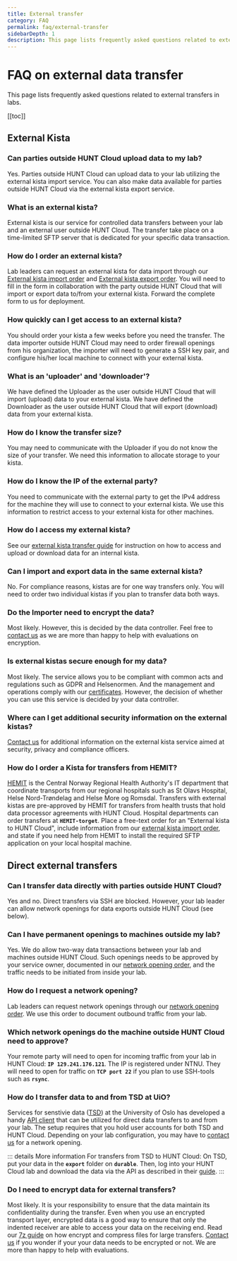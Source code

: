 ```yaml
---
title: External transfer
category: FAQ
permalink: faq/external-transfer
sidebarDepth: 1
description: This page lists frequently asked questions related to external transfers in labs.
---
```


# FAQ on external data transfer

This page lists frequently asked questions related to external transfers in labs.

[[toc]]


## External Kista

### Can parties outside HUNT Cloud upload data to my lab?
Yes. Parties outside HUNT Cloud can upload data to your lab utilizing the external kista import service. You can also make data available for parties outside HUNT Cloud via the external kista export service.

### What is an external kista?
External kista is our service for controlled data transfers between your lab and an external user outside HUNT Cloud. The transfer take place on a time-limited SFTP server that is dedicated for your specific data transaction.

### How do I order an external kista?
Lab leaders can request an external kista for data import through our [External kista import order](/agreements/downloads/#external-kista-import-order) and [External kista export order](/agreements/downloads/#external-kista-export-order). You will need to fill in the form in collaboration with the party outside HUNT Cloud that will import or export data to/from your external kista. Forward the complete form to us for deployment.

### How quickly can I get access to an external kista?
You should order your kista a few weeks before you need the transfer. The data importer outside HUNT Cloud may need to order firewall openings from his organization, the importer will need to generate a SSH key pair, and configure his/her local machine to connect with your external kista.

### What is an 'uploader' and 'downloader'?
We have defined the Uploader as the user outside HUNT Cloud that will import (upload) data to your external kista. We have defined the Downloader as the user outside HUNT Cloud that will export (download) data from your external kista.

### How do I know the transfer size?
You may need to communicate with the Uploader if you do not know the size of your transfer. We need this information to allocate storage to your kista.

### How do I know the IP of the external party?
You need to communicate with the external party to get the IPv4 address for the machine they will use to connect to your external kista. We use this information to restrict access to your external kista for other machines.

### How do I access my external kista?
See our [external kista transfer guide](/data-transfers/external-kista/#for-external-users) for instruction on how to access and upload or download data for an internal kista.

### Can I import and export data in the same external kista?
No. For compliance reasons, kistas are for one way transfers only. You will need to order two individual kistas if you plan to transfer data both ways.

### Do the Importer need to encrypt the data?
Most likely. However, this is decided by the data controller. Feel free to [contact us](/contact) as we are more than happy to help with evaluations on encryption.

### Is external kistas secure enough for my data?
Most likely. The service allows you to be compliant with common acts and regulations such as GDPR and Helsenormen. And the management and operations comply with our [certificates](/about/certificates/). However, the decision of whether you can use this service is decided by your data controller.

### Where can I get additional security information on the external kistas?
[Contact us](/contact) for additional information on the external kista service aimed at security, privacy and compliance officers.

### How do I order a Kista for transfers from HEMIT? 
[HEMIT](https://hemit.no/) is the Central Norway Regional Health Authority's IT department that coordinate transports from our regional hospitals such as St Olavs Hospital, Helse Nord-Trøndelag and Helse More og Romsdal. Transfers with external kistas are pre-approved by HEMIT for transfers from health trusts that hold data processor agreements with HUNT Cloud. Hospital departments can order transfers at **`HEMIT-torget`**. Place a free-text order for an "External kista to HUNT Cloud", include information from our [external kista import order](/agreements/downloads), and state if you need help from HEMIT to install the required SFTP application on your local hospital machine.


## Direct external transfers

### Can I transfer data directly with parties outside HUNT Cloud?
Yes and no. Direct transfers via SSH are blocked. However, your lab leader can allow network openings for data exports outside HUNT Cloud (see below).

### Can I have permanent openings to machines outside my lab?
Yes. We do allow two-way data transactions between your lab and machines outside HUNT Cloud. Such openings needs to be approved by your service owner, documented in our [network opening order](/agreements/downloads/#network-opening-order), and the traffic needs to be initiated from inside your lab.

### How do I request a network opening?
Lab leaders can request network openings through our [network opening order](/agreements/downloads/#network-opening-order). We use this order to document outbound traffic from your lab.

### Which network openings do the machine outside HUNT Cloud need to approve?
Your remote party will need to open for incoming traffic from your lab in HUNT Cloud: **`IP 129.241.176.121`**. The IP is registered under NTNU. They will need to open for traffic on **`TCP port 22`** if you plan to use SSH-tools such as **`rsync`**.

### How do I transfer data to and from TSD at UiO? 
Services for senstivie data ([TSD](https://www.uio.no/english/services/it/research/sensitive-data/)) at the University of Oslo has developed a handy [API client](https://github.com/unioslo/tsd-api-client) that can be utilized for direct data transfers to and from your lab. The setup requires that you hold user accounts for both TSD and HUNT Cloud. Depending on your lab configuration, you may have to [contact us](/contact) for a network opening.

::: details More information
For transfers from TSD to HUNT Cloud: On TSD, put your data in the **`export`** folder on **`durable`**. Then, log into your HUNT Cloud lab and download the data via the API as described in their [guide](https://github.com/unioslo/tsd-api-client).
:::

### Do I need to encrypt data for external transfers?
Most likely. It is your responsibility to ensure that the data maintain its confidentiality during the transfer. Even when you use an encrypted transport layer, encrypted data is a good way to ensure that only the indented receiver are able to access your data on the receiving end. Read our [7z guide](/working-in-your-lab/transfer-tools/7z/#install-the-software) on how encrypt and compress files for large transfers. [Contact us](/contact) if you wonder if your your data needs to be encrypted or not. We are more than happy to help with evaluations.
